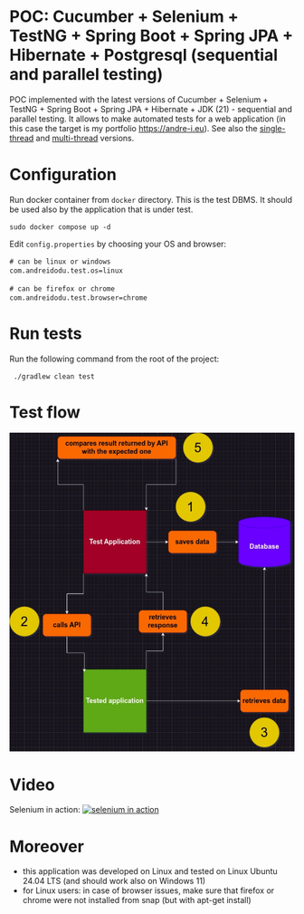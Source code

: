 # POC: Cucumber + Selenium + TestNG + Spring Boot + Spring JPA + Hibernate + Postgresql (sequential and parallel testing)

POC implemented with the latest versions of Cucumber + Selenium + TestNG + Spring Boot + Spring JPA + Hibernate +
JDK (21) - sequential and parallel testing. It allows to make automated tests for a web application (in this case the
target is my portfolio https://andre-i.eu). See also
the [single-thread](https://github.com/goto-eof/andre-i-test-selenium-cucumber-spring-boot-single-thread)
and [multi-thread](https://github.com/goto-eof/andre-i-test-selenium-cucumber-spring-boot-multi-thread) versions.

# Configuration

Run docker container from `docker` directory. This is the test DBMS. It should be used also by the application that is
under test.

```
sudo docker compose up -d
```

Edit `config.properties` by choosing your OS and browser:

```
# can be linux or windows
com.andreidodu.test.os=linux

# can be firefox or chrome
com.andreidodu.test.browser=chrome
```

# Run tests

Run the following command from the root of the project:

 ```
  ./gradlew clean test
 ```

# Test flow

![test flow](documentation/images/test-flow.jpg)

# Video

Selenium in action:
[![selenium in action](https://img.youtube.com/vi/0-qYpUTGrhw/0.jpg)](https://www.youtube.com/watch?v=0-qYpUTGrhw)

# Moreover

- this application was developed on Linux and tested on Linux Ubuntu 24.04 LTS (and should work also on Windows 11)
- for Linux users: in case of browser issues, make sure that firefox or chrome were not installed from snap (but with
  apt-get install)

